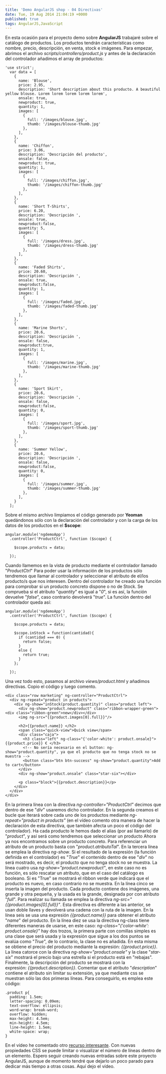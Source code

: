```yaml
---
title: 'Demo AngularJS shop - 04 Directivas'
date: Tue, 19 Aug 2014 21:04:19 +0000
published: true
tags: AngularJS,JavaScript
---
```


En esta ocasión para el proyecto demo sobre **AngularJS** trabajaré sobre el catálogo de productos. Los productos tendrán características como nombre, precio, descripción, en venta, stock e imágenes. Para empezar, abrimos el archivo _scripts/controllers/product.js_ y antes de la declaración del controlador añadimos el array de productos:

```
'use strict';
  var data = [
    {
      name: 'Blouse',
      price: 2.95,
      description: 'Short description about this producto. A beautiful yellow blouse. Lorem lorem lorem lorem lorem',
      onsale: true,
      newproduct: true,
      quantity: 1,
      images: [
        {
          full: '/images/blouse.jpg',
          thumb: '/images/blouse-thumb.jpg'
        },
      ],
    },
    {
      name: 'Chiffon',
      price: 3.06,
      description: 'Descripción del producto',
      onsale: false,
      newproduct: true,
      quantity: 1,
      images: [
        {
          full: '/images/chiffon.jpg',
          thumb: '/images/chiffon-thumb.jpg'
        },
      ],
    },
    {
      name: 'Short T-Shirts',
      price: 6.20,
      description: 'Descripción ',
      onsale: true,
      newproduct:false,
      quantity: 5,
      images: [
        {
          full: '/images/dress.jpg',
          thumb: '/images/dress-thumb.jpg'
        },
      ],
    },
    {
      name: 'Faded Shirts',
      price: 20.60,
      description: 'Descripción ',
      onsale: true,
      newproduct:false,
      quantity: 1,
      images: [
        {
          full: '/images/faded.jpg',
          thumb: '/images/faded-thumb.jpg'
        },
      ],
    },
    {
      name: 'Marine Shorts',
      price: 20.6,
      description: 'Descripción ',
      onsale: false,
      newproduct:true,
      quantity: 1,
      images: [
        {
          full: '/images/marine.jpg',
          thumb: '/images/marine-thumb.jpg'
        },
      ],
    },
    {
      name: 'Sport Skirt',
      price: 20.6,
      description: 'Descripción ',
      onsale: false,
      newproduct:false,
      quantity: 0,
      images: [
        {
          full: '/images/sport.jpg',
          thumb: '/images/sport-thumb.jpg'
        },
      ],
    },
    {
      name: 'Summer Yellow',
      price: 20.6,
      description: 'Descripción ',
      onsale: false,
      newproduct:false,
      quantity: 0,
      images: [
        {
          full: '/images/summer.jpg',
          thumb: '/images/summer-thumb.jpg'
        },
      ],
    }
  ];
```

Sobre el mismo archivo limpiamos el código generado por **Yeoman** quedándonos sólo con la declaración del controlador y con la carga de los datos de los productos en el **$scope**:

```
angular.module('ngdemoApp')
  .controller('ProductCtrl', function ($scope) {

    $scope.products = data;

  });
```

Cuando llamemos en la vista de producto mediante el controlador llamado "_ProductCtrl_" Para poder usar la información de los productos sólo tendremos que llamar al controlador y seleccionar el atributo de el/los producto/s que nos interesen. Dentro del controlador he creado una función para comprobar si un producto concreto dispone o no de Stock. Se comprueba si el atributo "_quantity_" es igual a "_0_", si es así, la función devuelve "_false_", caso contrario devolverá "_true_". La función dentro del controlador queda así:

```
angular.module('ngdemoApp')
  .controller('ProductCtrl', function ($scope) {

    $scope.products = data;

    $scope.inStock = function(cantidad){
      if (cantidad === 0) {
        return false;
      }
      else {
        return true;
      }
    };

  });
```

Una vez todo esto, pasamos al archivo _views/product.html_ y añadimos directivas. Copio el código y luego comento.

```
<div class="row marketing" ng-controller="ProductCtrl">
  <div ng-repeat="product in products">
    <div ng-show="inStock(product.quantity)" class="product left">
      <div ng-show="product.newproduct" class="ribbon-wrapper-green"><div class="ribbon-green">new</div></div>
      <img ng-src="{{product.images[0].full}}"/>
      
      <h2>{{product.name}} </h2>
      <span class="quick-view">Quick view</span>
      <div class="caja">
        <h3 class="left" ng-class="{'color-white': product.onsale}">{{product.price}} € </h3>
        <!-- No sería necesario en el button: ng-show="product.quantity", ya que el producto que no tenga stock no se muestra -->
        <button class="btn btn-success" ng-show="product.quantity">Add to cart</button>
      </div>
      <div ng-show="product.onsale" class="star-six"></div>
      
      <p class="block">{{product.description}}</p>
    </div>
  </div>
</div>
```

En la primera línea con la directiva _ng-controller="ProductCtrl"_ decimos que dentro de ese "_div_" usaremos dicho controlador. En la segunda creamos el bucle que iterará sobre cada uno de los productos mediante _ng-repeat="product in products"_ (en el vídeo comento otra manera de hacer la declaración de esta directiva, que también afecta un poco el código del controlador). Ha cada producto le hemos dado el alias (por así llamarlo) de "_product_", y así será como tendremos que seleccionar un producto Ahora ya nos encontramos sobre un producto concreto. Para referenciar un atributo de un producto basta con "_product.atributoTal_". En la tercera línea se emplea la directiva _ng-show_. Si el resultado de la expresión (la función definida en el controlador) es "_True_" el contenido dentro de ese "_div_" no será mostrado, es decir, el producto que no tenga stock no se muestra. La línea cuatro usa _ng-show="product.newproduct"_, en este caso no es función, es sólo rescatar un atributo, que en el caso del catálogo es booleano. Si es "True" se mostrará el ribbon verde que indicará que el producto es nuevo, en caso contrario no se muestra. En la línea cinco se inserta la imagen del producto. Cada producto contiene dos imágenes, una grande y otra pequeña, y la usada es la grande, designada por con atributo "_full_". Para realizar su llamada se emplea la directiva _ng-src="{{product.images[0].full}}"_. Esta directiva es diferente a las anterior, se usan doble llaves y devolverá una cadena con la ruta de la imagen. En la línea seis se usa una expresión _{{product.name}}_ para obtener el atributo "_name_" del producto. En la línea diez se usa la directiva ng-class tiene diferentes maneras de usarse, en este caso: _ng-class="{'color-white': product.onsale}"_ hay dos trozos, la primera parte con comillas simples es una clase que será usada y la expresión que sigue a los dos puntos se evalúa como "_True_", de lo contrario, la clase no es añadida. En esta misma se obtiene el precio del producto mediante la expresión: _{{product.price}}_. La línea catorce con la directiva _ng-show="product.onsale"_ y la clase "_star-six_" mostrará el precio bajo una estrella si el producto está en "rebajas". Finalmente, la descripción del producto se mostrará con la expresión: _{{product.description}}_. Comentar que el atributo "_description_" contiene el atributo sin limitar su extensión, ya que mediante css se muestran sólo las dos primeras líneas. Para conseguirlo, es emplea este código:

```
.product p{
  padding: 1.5em;
  letter-spacing: 0.09em;
  text-overflow: ellipsis;
  word-wrap: break-word;
  overflow: hidden;
  max-height: 4.5em;
  min-height: 4.5em;
  line-height: 1.5em;
  white-space: wrap;  
}
```

En el vídeo he comentado otro [recurso interesante](http://codepen.io/martinwolf/pen/qlFdp "Abre en ventana nueva recurso CodePen"). Con nuevas propiedades CSS se puede limitar o visualizar el número de líneas dentro de un elemento. Espero seguir creando nuevas entradas sobre este proyecto AngularJS, aunque de momento tendré que dejarlo un poco parado para dedicar más tiempo a otras cosas. Aquí dejo el vídeo.